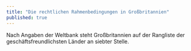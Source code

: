 ```yaml
---
title: "Die rechtlichen Rahmenbedingungen in Großbritannien"
published: true
---
```

Nach Angaben der Weltbank steht Großbritannien auf der Rangliste der geschäftsfreundlichsten Länder an siebter Stelle.
